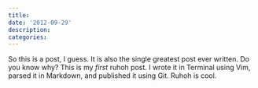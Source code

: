 ```yaml
---
title:
date: '2012-09-29'
description:
categories:
---
```


So this is a post, I guess. It is also the single greatest post ever written. Do you know why? This is my *first* ruhoh post. I wrote it in Terminal using Vim, parsed it in Markdown, and published it using Git. Ruhoh is cool.
